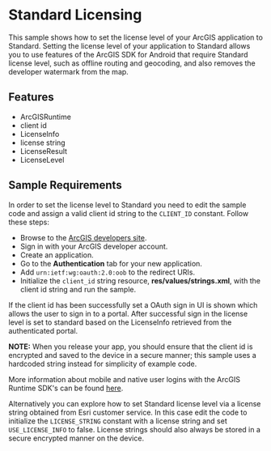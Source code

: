 # Standard Licensing

This sample shows how to set the license level of your ArcGIS application to Standard. Setting the license level of your application to Standard allows you to use features of the ArcGIS SDK for Android that require Standard license level, such as offline routing and geocoding, and also removes the developer watermark from the map. 

## Features

- ArcGISRuntime
- client id
- LicenseInfo
- license string
- LicenseResult
- LicenseLevel

## Sample Requirements
In order to set the license level to Standard you need to edit the sample code and assign a valid client id string to the ```CLIENT_ID``` constant. Follow these steps:

- Browse to the [ArcGIS developers site](https://developers.arcgis.com).
- Sign in with your ArcGIS developer account.
- Create an application. 
- Go to the **Authentication** tab for your new application.
- Add `urn:ietf:wg:oauth:2.0:oob` to the redirect URIs.
- Initialize the `client_id` string resource, **res/values/strings.xml**, with the client id string and run the sample. 

If the client id has been successfully set a OAuth sign in UI is shown which allows the user to sign in to a portal. After successful sign in the license level is set to standard based on the LicenseInfo retrieved from the authenticated portal.

**NOTE:** When you release your app, you should ensure that the client id is encrypted and saved to the device in a secure manner; this sample uses a hardcoded string instead for simplicity of example code. 

More information about mobile and native user logins with the ArcGIS Runtime SDK's can be found [here](https://developers.arcgis.com/authentication/mobile-and-native-user-logins/#with-an-arcgis-runtime-sdk).

Alternatively you can explore how to set Standard license level via a license string obtained from Esri customer service. In this case edit the code to initialize the `LICENSE_STRING` constant with a license string and set `USE_LICENSE_INFO` to false. License strings should also always be stored in a secure encrypted manner on the device. 